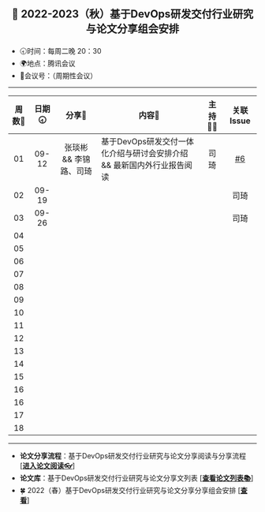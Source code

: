 ## <p align="center">🍁 2022-2023（秋）基于DevOps研发交付行业研究与论文分享组会安排</p>

- 🕣时间：每周二晚 20：30
- 🌍地点：腾讯会议
- 📠会议号：（周期性会议）


****


| 周数📆 | 日期🕣 | 分享🙋  | 内容📒                                                        | 主持💂‍♂️ |                          关联 Issue                          |
| :---: | :---: | :----: | ------------------------------------------------------------ | :----: | :----------------------------------------------------------: |
|  01   | 09-12 |张琰彬  && 李锦路、司琦  | 基于DevOps研发交付一体化介绍与研讨会安排介绍 &&     最新国内外行业报告阅读                               |  司琦  |   [#6](https://github.com/OpenEduTech/EduTechResearch/issues/6)   |
|  02   | 09-19 |   |  | |司琦  |  |
|  03   | 09-26 |  |  |  |司琦  |  |
|  04   |  |  |    |  |  |
|  05   |  |  |    |  |  |
|  06   |  |  |    |  |  |
|  07   |  |  |    |  |  |
|  08   |  |  |    |  |  |
|  09   |  |  |    |  |  |
|  10   |  |  |    |  |  |
|  11   |  |  |    |  |  |
|  12   |  |  |    |  |  |
|  13   |  |  |    |  |  |
|  14   |  |  |    |  |  |
|  15   |  |  |    |  |  |
|  16   |  |  |    |  |  |
|  16   |  |  |    | |  |
|  17   |  |  |    |  |  |
|  18   |  |  |    |  |  |


****

* **论文分享流程**：基于DevOps研发交付行业研究与论文分享阅读与分享流程 [[**进入论文阅读👓**]()]
* **论文库**：基于DevOps研发交付行业研究与论文分享文列表 [[**查看论文列表📚**]()]
* 🍀 2022（春）基于DevOps研发交付行业研究与论文分享分享组会安排 [[**查看**]()]
